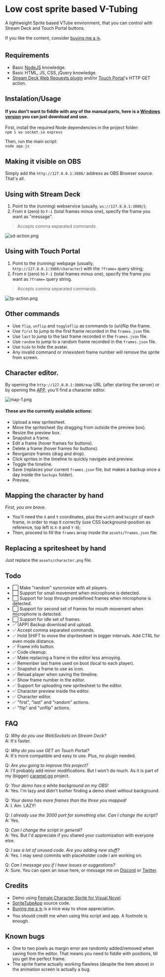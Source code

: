 # Low cost sprite based V-Tubing

A lightweight Sprite based VTube environment, that you can control with Stream Deck and Touch Portal buttons.

If you like the content, consider [buying me a ☕](https://www.buymeacoffee.com/mazeakin).

## Requirements

- Basic [NodeJS](http://nodejs.org) knowledge.
- Basic HTML, JS, CSS, jQuery knowledge.
- [Stream Deck Web Requests plugin](https://apps.elgato.com/plugins/gg.datagram.web-requests) and/or [Touch Portal](https://www.touch-portal.com/)'s HTTP GET action.

## Instalation/Usage

#### If you don't want to fiddle with any of the manual parts, here is a [Windows version](https://github.com/Mazeakin/Maze-Static-VTube/releases) you can just download and use.

First, install the required Node dependencies in the project folder:  
`npm i ws socket.io express`

Then, run the main script:  
`node app.js`

## Making it visible on OBS

Simply add the `http://127.0.0.1:3000/` address as OBS Browser source.  
That's all.

## Using with Stream Deck

1. Point to the (running) webservice (usually, `ws://127.0.0.1:3000/`);
2. From `0` (zero) to `F-1` (total frames minus one), specify the frame you want as "message".

> Accepts comma separated commands.

![sd-action.png](tutorial/sd-action.png)

## Using with Touch Portal

1. Point to the (running) webpage (usually, `http://127.0.0.1:3000/character`) with the `?frame=` query string;
2. From `0` (zero) to `F-1` (total frames minus one), specify the frame you want as `?frame=` query string.

> Accepts comma separated commands.

![tp-action.png](tutorial/tp-action.png)

## Other commands

- Use `flip`, `unflip` and `toggleflip` as commands to (un)flip the frame.
- Use `first` to jump to the first frame recorded in the `frames.json` file.
- Use `last` to jump to the last frame recorded in the `frames.json` file.
- Use `random` to jump to a random frame recorded in the `frames.json` file.
- Use `hide` to hide the avatar.
- Any invalid command or innexistent frame number will remove the sprite from screen.

## Character editor.

By opening the `http://127.0.0.1:3000/map` URL (after starting the server) or by opening the [APP](https://github.com/Mazeakin/Maze-Static-VTube/releases), you'll find a character editor.

![map-1.png](tutorial/map-1.png)

#### These are the currently available actions:

- Upload a new spritesheet.
- Move the spritesheet (by dragging from outside the preview box).
- Resize the preview box.
- Snapshot a frame.
- Edit a frame (hover frames for buttons).
- Delete a frame (hover frames for buttons).
- Reorganize frames (drag and drop).
- Click sprites in the timeline to quickly navigate and preview.
- Toggle the timeline.
- Save (replaces your current `frames.json` file, but makes a backup once a day inside the `backups` folder).
- Preview.

## Mapping the character by hand

_First, you are brave._

- You'll need the `X` and `Y` coordinates, plus the `width` and `height` of each frame, in order to map it correctly (use CSS background-position as reference, top left is `X-0` and `Y-0`);
- Then, proceed to fill the `frames` array inside the `assets/frames.json` file.

## Replacing a spritesheet by hand

Just replace the `assets/character.png` file.

## Todo

- ⬜ Make "random" syncronize with all players.
- ⬜ Support for small movement when microphone is detected.
- ⬜ Support for loop through predefined frames when microphone is detected.
- ⬜ Support for second set of frames for mouth movement when microphone is detected.
- ⬜ Support for idle set of frames.
- ✅ (APP) Backup download and upload.
- ✅ Accept comma separated commands.
- ✅ Hold SHIFT to move the shpritesheet in bigger intervals. Add CTRL for even mode distance.
- ✅ Frame info button.
- ✅ Code cleanup.
- ✅ Make replacing a frame in the editor less annoying.
- ✅ Remember last frame used on boot (local to each player).
- ✅ Snapshot a frame to use as icon.
- ✅ Reload player when saving the timeline.
- ✅ Show frame number in the editor.
- ✅ Support for uploading new spritesheet to the editor.
- ✅ Character preview inside the editor.
- ✅ Character editor.
- ✅ "first", "last" and "random" actions.
- ✅ "flip" and "unflip" actions.

## FAQ

Q: _Why do you use WebSockets on Stream Deck?_  
A: It's faster.

Q: _Why do you use GET on Touch Portal?_  
A: It's more compatible and easy to use. Plus, no plugin needed.

Q: _Are you going to improve this project?_  
A: I'll probably add minor modifications. But I won't do much. As it is part of my (bigger) [caramel.gg](http://caramel.gg) project.

Q: _Your demo has a white background on my OBS!_  
A: Yes. I'm lazy and didn't bother finding a demo sheet without background.

Q: _Your demo has more frames than the three you mapped!_  
A: I. Am. LAZY!

Q: _I already use the 3000 port for something else. Can I change the script?_  
A: Yes.

Q: _Can I change the script in general?_  
A: Yes. But I'd appreciate if you shared your customization with everyone else.

Q: _I see a lot of unused code. Are you adding new stuff?_  
A: Yes. I may send commits with placeholder code I am working on.

Q: _Can I message you if I have issues or suggestions?_  
A: Sure. You can open an issue here, or message me on [Discord](https://discord.gg/eYfSNQT) or [Twitter](https://twitter.com/Mazeakin).

## Credits

- Demo using [Female Character Sprite for Visual Novel](https://sutemo.itch.io/female-character).
- [SpriteTubeApp](https://github.com/Mazeakin/SpriteTubeApp) source code.
- [Buying me a ☕](https://www.buymeacoffee.com/mazeakin) is a nice way to show appreciation.
- You should credit me when using this script and app. A footnote is enough.

## Known bugs

- One to two pixels as margin error are randomly added/removed when saving from the editor. That means you need to fiddle with positions, till you get the perfect frame.
- The sprite frame actually working flawless (despite the item above) in the animation screen is actually a bug.
